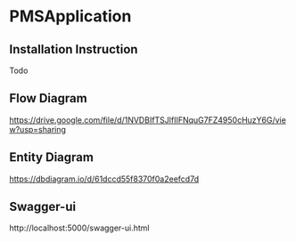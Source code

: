 # PMSApplication

## Installation Instruction
Todo

## Flow Diagram
https://drive.google.com/file/d/1NVDBIfTSJlfIIFNquG7FZ4950cHuzY6G/view?usp=sharing

## Entity Diagram
https://dbdiagram.io/d/61dccd55f8370f0a2eefcd7d

## Swagger-ui
http://localhost:5000/swagger-ui.html